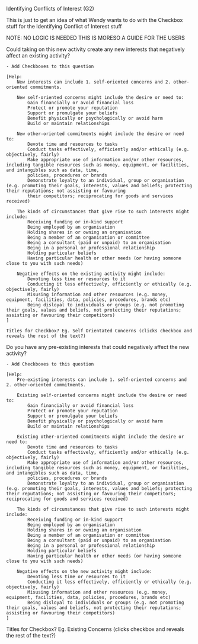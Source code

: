 Identifying Conflicts of Interest (G2)

This is just to get an idea of what Wendy wants to do with the Checkbox stuff for the Identifying Conflict of Interest stuff

NOTE: NO LOGIC IS NEEDED THIS IS MORESO A GUIDE FOR THE USERS

Could taking on this new activity create any new interests that negatively affect an existing activity?

    - Add Checkboxes to this question

    [Help:  
        New interests can include 1. self-oriented concerns and 2. other-oriented commitments.

        New self-oriented concerns might include the desire or need to:
            Gain financially or avoid financial loss
            Protect or promote your reputation
            Support or promulgate your beliefs
            Benefit physically or psychologically or avoid harm
            Build or maintain relationships

        New other-oriented commitments might include the desire or need to:
            Devote time and resources to tasks
            Conduct tasks effectively, efficiently and/or ethically (e.g. objectively, fairly)
            Make appropriate use of information and/or other resources, including tangible resources such as money, equipment, or facilities, and intangibles such as data, time,
            policies, procedures or brands
            Demonstrate loyalty to an individual, group or organisation (e.g. promoting their goals, interests, values and beliefs; protecting their reputations; not assisting or favouring
            their competitors; reciprocating for goods and services received)

        The kinds of circumstances that give rise to such interests might include:
            Receiving funding or in-kind support
            Being employed by an organisation
            Holding shares in or owning an organisation
            Being a member of an organisation or committee
            Being a consultant (paid or unpaid) to an organisation
            Being in a personal or professional relationship
            Holding particular beliefs
            Having particular health or other needs (or having someone close to you with such needs)

        Negative effects on the existing activity might include:
            Devoting less time or resources to it
            Conducting it less effectively, efficiently or ethically (e.g. objectively, fairly)
            Misusing information and other resources (e.g. money, equipment, facilities, data, policies, procedures, brands etc)
            Being disloyal to individuals or groups (e.g. not promoting their goals, values and beliefs, not protecting their reputations; assisting or favouring their competitors)
    ]

    Titles for Checkbox? Eg. Self Orientated Concerns (clicks checkbox and reveals the rest of the text?)

Do you have any pre-existing interests that could negatively affect the new activity?

    - Add Checkboxes to this question

    [Help:
        Pre-existing interests can include 1. self-oriented concerns and 2. other-oriented commitments.

        Existing self-oriented concerns might include the desire or need to:
            Gain financially or avoid financial loss
            Protect or promote your reputation
            Support or promulgate your beliefs
            Benefit physically or psychologically or avoid harm
            Build or maintain relationships

        Existing other-oriented commitments might include the desire or need to:
            Devote time and resources to tasks
            Conduct tasks effectively, efficiently and/or ethically (e.g. objectively, fairly)
            Make appropriate use of information and/or other resources, including tangible resources such as money, equipment, or facilities, and intangibles such as data, time,
            policies, procedures or brands
            Demonstrate loyalty to an individual, group or organisation (e.g. promoting their goals, interests, values and beliefs; protecting their reputations; not assisting or favouring their competitors; reciprocating for goods and services received)

        The kinds of circumstances that give rise to such interests might include:
            Receiving funding or in-kind support
            Being employed by an organisation
            Holding shares in or owning an organisation
            Being a member of an organisation or committee
            Being a consultant (paid or unpaid) to an organisation
            Being in a personal or professional relationship
            Holding particular beliefs
            Having particular health or other needs (or having someone close to you with such needs)

        Negative effects on the new activity might include:
            Devoting less time or resources to it
            Conducting it less effectively, efficiently or ethically (e.g. objectively, fairly)
            Misusing information and other resources (e.g. money, equipment, facilities, data, policies, procedures, brands etc)
            Being disloyal to individuals or groups (e.g. not promoting their goals, values and beliefs, not protecting their reputations; assisting or favouring their competitors)
    ]

Titles for Checkbox? Eg. Existing Concerns (clicks checkbox and reveals the rest of the text?)
